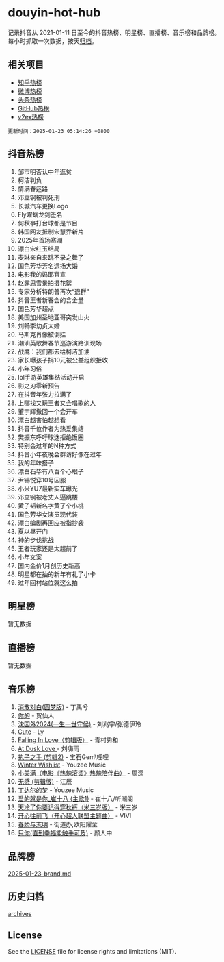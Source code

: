 # douyin-hot-hub

记录抖音从 2021-01-11 日至今的抖音热榜、明星榜、直播榜、音乐榜和品牌榜。每小时抓取一次数据，按天[归档](archives)。

## 相关项目

- [知乎热榜](https://github.com/lonnyzhang423/zhihu-hot-hub)
- [微博热榜](https://github.com/lonnyzhang423/weibo-hot-hub)
- [头条热榜](https://github.com/lonnyzhang423/toutiao-hot-hub)
- [GitHub热榜](https://github.com/lonnyzhang423/github-hot-hub)
- [v2ex热榜](https://github.com/lonnyzhang423/v2ex-hot-hub)


`更新时间：2025-01-23 05:14:26 +0800`

## 抖音热榜

1. 邹市明否认中年返贫
1. 柯洁判负
1. 情满春运路
1. 邓立钢被判死刑
1. 长城汽车更换Logo
1. Fly曜螭龙剑签名
1. 何秋亊打台球都是节目
1. 韩国网友抵制宋慧乔新片
1. 2025年首场寒潮
1. 漂白宋红玉结局
1. 麦琳亲自来跳不录之舞了
1. 国色芳华芳名远扬大婚
1. 电影我的妈耶官宣
1. 赵露思雪景拍摄花絮
1. 专家分析特朗普再次“退群”
1. 抖音王者新春会的含金量
1. 国色芳华超点
1. 美国加州圣地亚哥突发山火
1. 刘畅李幼贞大婚
1. 马斯克肖像被倒挂
1. 潮汕英歌舞春节巡游演路训现场
1. 战鹰：我们都去给柯洁加油
1. 家长曝孩子捐10元被公益组织拒收
1. 小年习俗
1. lol手游英雄集结活动开启
1. 影之刃零新预告
1. 在抖音年张力拉满了
1. 上哪找又玩王者又会唱歌的人
1. 董宇辉撤回一个会开车
1. 漂白越害怕越想看
1. 抖音千位作者为热爱集结
1. 樊振东呼吁球迷拒绝饭圈
1. 特别会过年的N种方式
1. 抖音小年夜晚会群访好像在过年
1. 我的年味搭子
1. 漂白石毕有八百个心眼子
1. 尹锡悦穿10号囚服
1. 小米YU7最新实车曝光
1. 邓立钢被老丈人逼跳楼
1. 黄子韬新名字黄了个小桃
1. 国色芳华女演员现代装
1. 漂白编剧再回应被指抄袭
1. 夏以昼开门
1. 神的步伐挑战
1. 王者玩家还是太超前了
1. 小年文案
1. 国内金价1月创历史新高
1. 明星都在抽的新年有礼了小卡
1. 过年回村站位就这么拍

## 明星榜

暂无数据

## 直播榜

暂无数据

## 音乐榜

1. [消散对白(圆梦版)](https://sf5-hl-cdn-tos.douyinstatic.com/obj/tos-cn-ve-2774/og4jB5I5IizzoZVAAAzWgBMAsMDWoArfwBOiFs) - 丁禹兮
1. [你的](https://sf5-hl-cdn-tos.douyinstatic.com/obj/tos-cn-ve-2774/oYuIeKf42jB7sEV6B2upMdpYAgfrQWj0FeRegh) - 贺仙人
1. [沈园外2024(一生一世守候)](https://sf3-cdn-tos.douyinstatic.com/obj/tos-cn-ve-2774/oAIYMHGCmKaYKFDd6FZBf9AfMfx1eErAAEJAFH) - 刘兆宇/张德伊玲
1. [Cute](https://sf5-hl-cdn-tos.douyinstatic.com/obj/tos-cn-ve-2774/o4IbIzHWKAAB4wsS5qMBRiiAlEBGTpQRNfFvuo) - Ly
1. [Falling In Love（剪辑版）](https://sf5-hl-cdn-tos.douyinstatic.com/obj/tos-cn-ve-2774/o8ajpA8zzgBPahbBIO8AcKGBLJezFCRd1wfP9f) - 青村秀和
1. [ At Dusk  Love ](https://sf5-hl-cdn-tos.douyinstatic.com/obj/tos-cn-ve-2774/o8CrpCf5CaYgI4ZrtQgMQAFEfuGqNnRSDQAPBc) - 刘嗨雨
1. [执子之手 (剪辑2)](https://sf5-hl-cdn-tos.douyinstatic.com/obj/tos-cn-ve-2774/oUoZLQjCc31XzqsBnBQUNgeKtYPBcgbFDwtfcu) - 宝石Gem\哩哩
1. [Winter Wishlist](https://sf5-hl-cdn-tos.douyinstatic.com/obj/tos-cn-ve-2774/oIIgUOeamCFCVAzxN6MFRLIBlLGpUqQxeeHrLE) - Youzee Music
1. [小美满（电影《热辣滚烫》热辣陪伴曲）](https://sf5-hl-cdn-tos.douyinstatic.com/obj/tos-cn-ve-2774/o0GAn2lSgfZIDUgtevCGDQYnFg4CwnrBaxbTZL) - 周深
1. [无感 (剪辑版)](https://sf5-hl-cdn-tos.douyinstatic.com/obj/tos-cn-ve-2774/o0eIsUzJBDlQaQFC5OFlgbMEZC1TFYBftOBn6p) - 江辰
1. [丁达尔的梦](https://sf5-hl-cdn-tos.douyinstatic.com/obj/tos-cn-ve-2774/oMU3WirUZBVQkAC9ccG5P2IQirziZM2RTInUY) - Youzee Music
1. [爱的就是你_崔十八 (主歌1)](https://sf6-cdn-tos.douyinstatic.com/obj/tos-cn-ve-2774/oI5BO5DhFZ6UTcNCnZaOCBLtZ7WIMQGfgnXf5E) - 崔十八/听潮阁
1. [天冷了你要记得穿秋裤（米三岁版）](https://sf6-cdn-tos.douyinstatic.com/obj/tos-cn-ve-2774/oQlIwVIDWiZ6BQilAorS7MA0AgCkQDvcZAdm1) - 米三岁
1. [开心往前飞（开心超人联盟主题曲）](https://sf5-hl-cdn-tos.douyinstatic.com/obj/tos-cn-ve-2774/9d8fb7c82cf1421fb93a9fe925275e0a) - VIVI
1. [春娇与志明](https://sf5-hl-cdn-tos.douyinstatic.com/obj/tos-cn-ve-2774/e530d8fceb7044b39707d7f9ff54add1) - 街道办,欧阳耀莹
1. [只你(直到幸福能触手可及)](https://sf6-cdn-tos.douyinstatic.com/obj/tos-cn-ve-2774/o0lBkRDzFTeaVSUz3ZZSCBVtZ5DIMQGfgmEAuE) - 颜人中

## 品牌榜

[2025-01-23-brand.md](archives/2025-01-23-brand.md)

## 历史归档

[archives](archives)

## License

See the [LICENSE](LICENSE) file for license rights and limitations (MIT).
